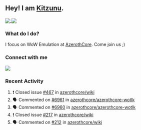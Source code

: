 ## Hey! I am [Kitzunu](https://Github.com/Kitzunu).

<a href="https://github-readme-stats.kitzunu.vercel.app/api?username=Kitzunu&show_icons=true&theme=dark">
  <img align="center" src="https://github-readme-stats.kitzunu.vercel.app/api?username=Kitzunu&show_icons=true&theme=dark" />
</a>
<a href="https://github-readme-stats.kitzunu.vercel.app/api?username=Kitzunu&show_icons=true&theme=dark">
  <img align="center" src="https://github-readme-stats.vercel.app/api/top-langs/?username=Kitzunu&layout=compact&theme=dark" />
</a>

### What do I do?

I focus on WoW Emulation at [AzerothCore](https://Github.com/AzerothCore). Come join us ;)

### Connect with me
[![](https://img.shields.io/badge/AzerothCore%20Discord-Connect%20with%20me!-green)](https://discord.com/invite/gkt4y2x)

### Recent Activity

<!--START_SECTION:activity-->
1. ❗️ Closed issue [#467](https://github.com/azerothcore/wiki/issues/467) in [azerothcore/wiki](https://github.com/azerothcore/wiki)
2. 🗣 Commented on [#6961](https://github.com/azerothcore/azerothcore-wotlk/issues/6961) in [azerothcore/azerothcore-wotlk](https://github.com/azerothcore/azerothcore-wotlk)
3. 🗣 Commented on [#6960](https://github.com/azerothcore/azerothcore-wotlk/issues/6960) in [azerothcore/azerothcore-wotlk](https://github.com/azerothcore/azerothcore-wotlk)
4. ❗️ Closed issue [#217](https://github.com/azerothcore/wiki/issues/217) in [azerothcore/wiki](https://github.com/azerothcore/wiki)
5. 🗣 Commented on [#212](https://github.com/azerothcore/wiki/issues/212) in [azerothcore/wiki](https://github.com/azerothcore/wiki)
<!--END_SECTION:activity-->
